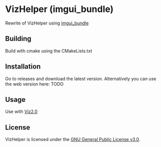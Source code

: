 # VizHelper (imgui_bundle)

Rewrite of VizHelper using [imgui_bundle](https://github.com/pthom/imgui_bundle)

## Building

Build with cmake using the CMakeLists.txt

## Installation

Go to releases and download the latest version.
Alternatively you can use the web version here: TODO

## Usage

Use with [Viz2.0](https://github.com/playsamay4/Viz2.0)

## License

VizHelper is licensed under the [GNU General Public License v3.0](LICENSE).